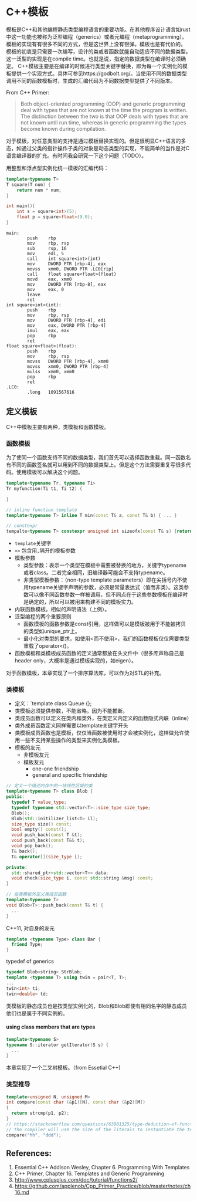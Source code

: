 # C++模板

模板是C++和其他编程静态类型编程语言的重要功能。在其他程序设计语言如rust中这一功能也被称为泛型编程（generics）或者元编程（metaprogramming）。
模板的实现有有很多不同的方式，但是这世界上没有银弹。模板也是有代价的。
模板的初衷是只需要一次编写，设计的类或者函数就能自动适应不同的数据类型。这一泛型的实现是在compile time。也就是说，指定的数据类型在编译时必须确定。
C++模板主要是在编译的时候进行类型关键字替换，即为每一个实例化的模板提供一个实现方式。具体可参见https://godbolt.org/。当使用不同的数据类型调用不同的函数模板时，生成的汇编代码为不同数据类型提供了不同版本。

From C++ Primer:
> Both object-oriented programming (OOP) and generic programming deal with types that are not known at the time the program is written. The distinction between the two is that OOP deals with types that are not known until run time, whereas in generic programming the types become known during compilation.

对于模板，对任意类型的支持是通过模板替换实现的。但是很明显C++语言的多态，如通过父类的指针操作子类的对象是动态类型的实现，不能简单的当作是对C语言编译器的扩充。有时间我会研究一下这个问题（TODO）。

用整型和浮点型实例化统一模板的汇编代码：
```cpp
template<typename T>
T square(T num) {
    return num * num;
}

int main(){
    int s = square<int>(5);
    float p = square<float>(9.0);
}
```

```assembly
main:
        push    rbp
        mov     rbp, rsp
        sub     rsp, 16
        mov     edi, 5
        call    int square<int>(int)
        mov     DWORD PTR [rbp-4], eax
        movss   xmm0, DWORD PTR .LC0[rip]
        call    float square<float>(float)
        movd    eax, xmm0
        mov     DWORD PTR [rbp-8], eax
        mov     eax, 0
        leave
        ret
int square<int>(int):
        push    rbp
        mov     rbp, rsp
        mov     DWORD PTR [rbp-4], edi
        mov     eax, DWORD PTR [rbp-4]
        imul    eax, eax
        pop     rbp
        ret
float square<float>(float):
        push    rbp
        mov     rbp, rsp
        movss   DWORD PTR [rbp-4], xmm0
        movss   xmm0, DWORD PTR [rbp-4]
        mulss   xmm0, xmm0
        pop     rbp
        ret
.LC0:
        .long   1091567616
```


## 定义模板

C++中模板主要有两种，类模板和函数模板。

### 函数模板

为了使同一个函数支持不同的数据类型，我们首先可以选择函数重载。同一函数名有不同的函数签名就可以用到不同的数据类型上。但是这个方法需要重复写很多代码。使用模板可以解决这个问题。

```cpp
template<typename Tr, typename Ti>
Tr myfunction(Ti t1, Ti t2) {

}

// inline function template
template<typename T> inline T min(const T& a, const T& b) { ... }

// constexpr
tempalte<typename T> constexpr unsigned int sizeofx(const T& s) {return sizeofx(s);}

```

- `template`关键字
- `<>` 包含用`,`隔开的模板参数
- 模板参数
  - 类型参数：表示一个类型在模板中需要被替换的地方，关键字typename或者class。二者完全相同，旧编译器可能会不支持typename。
  - 非类型模板参数：（non-type template parameters）即在尖括号内不使用typename关键字声明的参数，必须是常量表达式（值而非类）。这类参数可以像不同函数参数一样被调用，但不同点在于这些参数模板在编译时是确定的，所以可以被用来构建不同的模板实力。
- 内联函数模板。相似的声明语法（上例）。
- 泛型编程的两个重要原则
  - 函数模板的函数参数是const引用，这样做可以是模板被用于不能被拷贝的类型如unique_ptr上。
  - 最小化对类型的要求，如使用<而不使用>，我们的函数模板仅仅需要类型重载了operator<()。
- 函数模板和类模板成员函数的定义通常都放在头文件中（很多库声称自己是header only，大概率是通过模板实现的，如eigen）。

对于函数模板，本章实现了一个排序算法库，可以作为对STL的补充。

### 类模板
- 定义：`template<typename T> class Queue {};
- 类模板必须提供参数，不能省略。因为不能推断。
- 类成员函数可以定义在类内和类外，在类定义内定义的函数隐式内联（inline）
- 类外成员函数定义同样需要以template关键字开头
- 类模板成员函数也是模板，仅仅当函数被使用时才会被实例化，这样做允许使用一些不支持某些操作的类型来实例化类模板。
- 模板的友元
  - 非模板友元
  - 模板友元
    - one-one friendship
    - general and specific friendship

```cpp
// 定义一个描述内存中的一块线性区域的类
template<typename T> class Blob {
public:
  typedef T value_type;
  typedef typename std::vector<T>::size_type size_type;
  Blob();
  Blob(std::initilizer_list<T> il);
  size_type size() const;
  bool empty() const();
  void push_back(const T &t);
  void push_back(const T&& t);
  void pop_back();
  T& back();
  T& operator[](size_type i);

private:
  std::shared_ptr<std::vector<T>> data;
  void check(size_type i, const std::string &msg) const;
}

// 在类模板外定义类成员函数
template<typename T>
void Blob<T>::push_back(const T& t) {
  ...
}
```

C++11, 对自身的友元
```cpp
template <typename Type> class Bar {
  friend Type;
}
```
typedef of generics
```cpp
typedef Blob<string> StrBlob;
template <typename T> using twin = pair<T, T>;
...
twin<int> ti;
twin<double> td;
```

类模板的静态成员也是按类型实例化的，Blob<string>和Blob<int>即使有相同名字的静态成员他们也是属于不同实例的。

#### using class members that are types
```cpp
template<typename S>
typename S::iterator getIterator(S s) {
  ...
}
```

本章实现了一个二叉树模板。（from Essetial C++)

### 类型推导
```cpp
template<unsigned N, unsigned M>
int compare(const char (&p1)[N], const char (&p2)[M])
{
  return strcmp(p1, p2);
}
// https://stackoverflow.com/questions/63981325/type-deduction-of-function-template-in-c
// the compiler will use the size of the literals to instantiate the template
compare("hh", "ddd");
```

## References:
1. Essential C++ Addison Wesley, Chapter 6. Programming With Templates
2. C++ Primer, Chapter 16. Templates and Generic Programming
3. http://www.cplusplus.com/doc/tutorial/functions2/
4. https://github.com/applenob/Cpp_Primer_Practice/blob/master/notes/ch16.md
